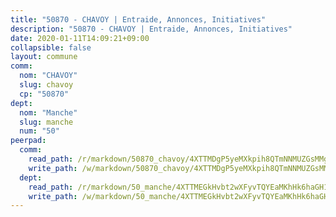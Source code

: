 ```yaml
---
title: "50870 - CHAVOY | Entraide, Annonces, Initiatives"
description: "50870 - CHAVOY | Entraide, Annonces, Initiatives"
date: 2020-01-11T14:09:21+09:00
collapsible: false
layout: commune
comm:
  nom: "CHAVOY"
  slug: chavoy
  cp: "50870"
dept:
  nom: "Manche"
  slug: manche
  num: "50"
peerpad:
  comm:
    read_path: /r/markdown/50870_chavoy/4XTTMDgP5yeMXkpih8QTmNNMUZGsMMgv1sTCRFnu6eb5LAJyh
    write_path: /w/markdown/50870_chavoy/4XTTMDgP5yeMXkpih8QTmNNMUZGsMMgv1sTCRFnu6eb5LAJyh-K3TgTmFQac4Derf4yLeUwd8ADbszt2GFvne6A9gmifTmBdHc5W1Pr4r3FH7VKJP2KtGdUKQJKbbnZwza8xLLKZagDVR5Kkqonfwip1oGiRJ6DxjFyiEy9VYyFjg89sowirri81FZ
  dept:
    read_path: /r/markdown/50_manche/4XTTMEGkHvbt2wXFyvTQYEaMKhHk6haGH1SzsRNevKgBDTuXr
    write_path: /w/markdown/50_manche/4XTTMEGkHvbt2wXFyvTQYEaMKhHk6haGH1SzsRNevKgBDTuXr-K3TgUSx1rwmRRLqHcTLLdo4dVfTRKvf94KKagmUFPevWSp2f9nuc6fJF25TtLArzK8teuQ5TvuAMqW38N2MYgT18hBoXtjmKX9WuSn2vkujmSJPp3gF4gsuMmfEM8Th4Ap94heFE
---
```


